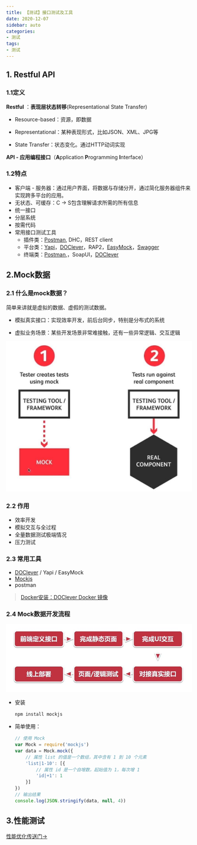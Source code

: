 ```yaml
---
title: 【测试】接口测试及工具
date: 2020-12-07
sidebar: auto
categories: 
- 测试
tags: 
- 测试
---
```


## 1. Restful API

### 1.1定义

**Restful** ：**表现层状态转移**(Representational State Transfer)

+ Resource-based：资源，即数据

+ Representational：某种表现形式，比如JSON、XML、JPG等

+ State Transfer：状态变化。通过HTTP动词实现

  

**API - 应用编程接口**（**A**pplication **P**rogramming **I**nterface）

### 1.2特点

+ 客户端 - 服务器：通过用户界面，将数据与存储分开，通过简化服务器组件来实现跨多平台的应用。
+ 无状态、可缓存：C -> S包含理解请求所需的所有信息
+ 统一接口
+ 分层系统
+ 按需代码
+ 常用接口测试工具
  + 插件类：[Postman](https://www.postman.com/), DHC，REST client
  + 平台类：[Yapi](https://yapi.baidu.com/)，[DOClever](http://doclever.cn/controller/index/index.html)，RAP2，[EasyMock](https://www.easy-mock.com/login)，[Swagger](https://swagger.io/)
  + 终端类：[Postman](https://www.postman.com/),，SoapUI，[DOClever](http://doclever.cn/controller/index/index.html)

## 2.Mock数据

### 2.1 什么是mock数据？

简单来讲就是虚拟的数据、虚假的测试数据。

+ 模拟真实接口：实现效率开发，前后台同步，特别是分布式的系统

+ 虚拟业务场景：某些开发场景非常难接触，还有一些异常逻辑、交互逻辑

  

![](../../../images/test/what-mock.jpg)

### 2.2 作用

+ 效率开发
+ 模拟交互与全过程
+ 全量数据测试极端情况
+ 压力测试

### 2.3 常用工具

+ [DOClever](http://doclever.cn/controller/index/index.html) / Yapi / EasyMock
+ [Mockjs](https://github.com/nuysoft/Mock/wiki/Getting-Started)
+ postman

> [Docker安装：DOClever Docker 镜像](https://github.com/sx1989827/DOClever/tree/master/docker)

### 2.4 Mock数据开发流程

![](../../../images/test/mock-step.jpg)

+ 安装

  ```bash
  npm install mockjs
  ```

+ 简单使用：

  ```js
  // 使用 Mock
  var Mock = require('mockjs')
  var data = Mock.mock({
      // 属性 list 的值是一个数组，其中含有 1 到 10 个元素
      'list|1-10': [{
          // 属性 id 是一个自增数，起始值为 1，每次增 1
          'id|+1': 1
      }]
  })
  // 输出结果
  console.log(JSON.stringify(data, null, 4))
  ```

  

  

## 3.性能测试

[性能优化传送门→](../优化/前端性能优化.md)
